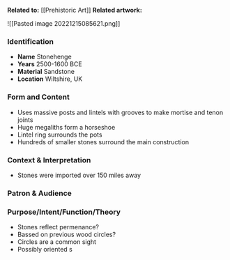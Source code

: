 **Related to:** [[Prehistoric Art]] 
**Related artwork:** 

![[Pasted image 20221215085621.png]]

### Identification
- **Name** Stonehenge 
- **Years** 2500-1600 BCE
- **Material** Sandstone
- **Location** Wiltshire, UK

### Form and Content
- Uses massive posts and lintels with grooves to make mortise and tenon joints
- Huge megaliths form a horseshoe
- Lintel ring surrounds the pots
- Hundreds of smaller stones surround the main construction 

### Context & Interpretation
- Stones were imported over 150 miles away

### Patron & Audience


### Purpose/Intent/Function/Theory
- Stones reflect permenance?
- Bassed on previous wood circles?
- Circles are a common sight
- Possibly oriented s